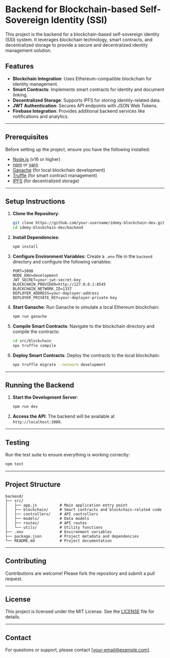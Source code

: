# Backend for Blockchain-based Self-Sovereign Identity (SSI)

This project is the backend for a blockchain-based self-sovereign identity (SSI) system. It leverages blockchain technology, smart contracts, and decentralized storage to provide a secure and decentralized identity management solution.

## Features

- **Blockchain Integration**: Uses Ethereum-compatible blockchain for identity management.
- **Smart Contracts**: Implements smart contracts for identity and document linking.
- **Decentralized Storage**: Supports IPFS for storing identity-related data.
- **JWT Authentication**: Secures API endpoints with JSON Web Tokens.
- **Firebase Integration**: Provides additional backend services like notifications and analytics.

---

## Prerequisites

Before setting up the project, ensure you have the following installed:

- [Node.js](https://nodejs.org/) (v16 or higher)
- [npm](https://www.npmjs.com/) or [yarn](https://yarnpkg.com/)
- [Ganache](https://trufflesuite.com/ganache/) (for local blockchain development)
- [Truffle](https://trufflesuite.com/truffle/) (for smart contract management)
- [IPFS](https://ipfs.tech/) (for decentralized storage)

---

## Setup Instructions

1. **Clone the Repository**:
    ```bash
    git clone https://github.com/your-username/idemy-blockchain-dev.git
    cd idemy-blockchain-dev/backend
    ```

2. **Install Dependencies**:
    ```bash
    npm install
    ```

3. **Configure Environment Variables**:
    Create a `.env` file in the `backend` directory and configure the following variables:
    ```env
    PORT=3000
    NODE_ENV=development
    JWT_SECRET=your-jwt-secret-key
    BLOCKCHAIN_PROVIDER=http://127.0.0.1:8545
    BLOCKCHAIN_NETWORK_ID=1337
    DEPLOYER_ADDRESS=your-deployer-address
    DEPLOYER_PRIVATE_KEY=your-deployer-private-key
    ```

4. **Start Ganache**:
    Run Ganache to simulate a local Ethereum blockchain:
    ```bash
    npm run ganache
    ```

5. **Compile Smart Contracts**:
    Navigate to the blockchain directory and compile the contracts:
    ```bash
    cd src/blockchain
    npx truffle compile
    ```

6. **Deploy Smart Contracts**:
    Deploy the contracts to the local blockchain:
    ```bash
    npx truffle migrate --network development
    ```

---

## Running the Backend

1. **Start the Development Server**:
    ```bash
    npm run dev
    ```

2. **Access the API**:
    The backend will be available at `http://localhost:3000`.

---

## Testing

Run the test suite to ensure everything is working correctly:
```bash
npm test
```

---

## Project Structure

```
backend/
├── src/
│   ├── app.js          # Main application entry point
│   ├── blockchain/     # Smart contracts and blockchain-related code
│   ├── controllers/    # API controllers
│   ├── models/         # Data models
│   ├── routes/         # API routes
│   └── utils/          # Utility functions
├── .env                # Environment variables
├── package.json        # Project metadata and dependencies
└── README.md           # Project documentation
```

---

## Contributing

Contributions are welcome! Please fork the repository and submit a pull request.

---

## License

This project is licensed under the MIT License. See the [LICENSE](../LICENSE) file for details.

---

## Contact

For questions or support, please contact [your-email@example.com].  